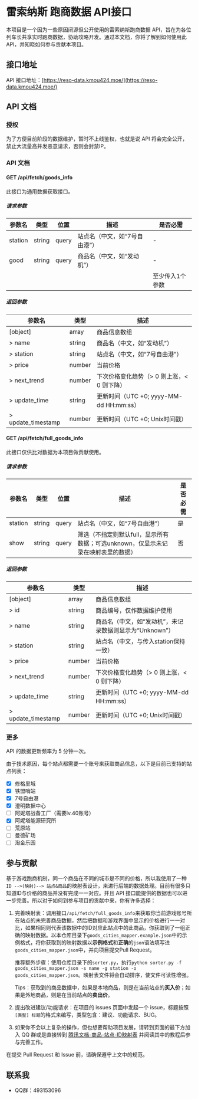 # 雷索纳斯 跑商数据 API接口

本项目是一个因为一些原因闭源但公开使用的雷索纳斯跑商数据 API，旨在为各位列车长共享实时跑商数据，协助攻略开发。通过本文档，你将了解到如何使用此 API，并知晓如何参与贡献本项目。

## 接口地址

API 接口地址：[https://reso-data.kmou424.moe/](https://reso-data.kmou424.moe/)

## API 文档

### 授权

为了方便目前阶段的数据维护，暂时不上线鉴权，也就是说 API 将会完全公开，禁止大流量高并发恶意请求，否则会封禁IP。

### API 文档

#### GET /api/fetch/goods_info

此接口为通用数据获取接口。

##### 请求参数

| 参数名  | 类型   | 位置  | 描述                          | 是否必需        |
| ------- | ------ | ----- | ----------------------------- | --------------- |
| station | string | query | 站点名（中文，如“7号自由港”） | -               |
| good    | string | query | 商品名（中文，如“发动机”）    | -               |
|         |        |       |                               | 至少传入1个参数 |

##### 返回参数

| 参数名             | 类型   | 描述                                       |
| ------------------ | ------ | ------------------------------------------ |
| [object]           | array  | 商品信息数组                               |
| > name             | string | 商品名（中文，如“发动机”）                 |
| > station          | string | 站点名（中文，如“7号自由港”）              |
| > price            | number | 当前价格                                   |
| > next_trend       | number | 下次价格变化趋势（> 0 则上涨，< 0 则下降） |
| > update_time      | string | 更新时间（UTC +0; yyyy-MM-dd HH:mm:ss）    |
| > update_timestamp | number | 更新时间（UTC +0; Unix时间戳）             |

#### GET /api/fetch/full_goods_info

此接口仅供比对数据为本项目做贡献使用。

##### 请求参数

| 参数名  | 类型   | 位置  | 描述                                                         | 是否必需 |
| ------- | ------ | ----- | ------------------------------------------------------------ | -------- |
| station | string | query | 站点名（中文，如“7号自由港”）                                | 是       |
| show    | string | query | 筛选（不指定则默认full，显示所有数据；可选unknown，仅显示未记录在映射表里的数据） | 否       |

##### 返回参数

| 参数名             | 类型   | 描述                                                    |
| ------------------ | ------ | ------------------------------------------------------- |
| [object]           | array  | 商品信息数组                                            |
| > id               | string | 商品编号，仅作数据维护使用                              |
| > name             | string | 商品名（中文，如“发动机”，未记录数据则显示为“Unknown”） |
| > station          | string | 站点名（中文，与传入station保持一致）                   |
| > price            | number | 当前价格                                                |
| > next_trend       | number | 下次价格变化趋势（> 0 则上涨，< 0 则下降）              |
| > update_time      | string | 更新时间（UTC +0; yyyy-MM-dd HH:mm:ss）                 |
| > update_timestamp | number | 更新时间（UTC +0; Unix时间戳）                          |

### 更多

API 的数据更新频率为 5 分钟一次。

由于技术原因，每个站点都需要一个账号来获取商品信息，以下是目前已支持的站点列表：

- [x] 修格里城
- [x] 铁盟哨站
- [x] 7号自由港
- [x] 澄明数据中心
- [ ] 阿妮塔战备工厂（需要lv.40账号）
- [x] 阿妮塔能源研究所
- [ ] 荒原站
- [ ] 曼德矿场
- [ ] 淘金乐园

## 参与贡献

基于游戏跑商机制，同一个商品在不同的城市是不同的价格，所以我使用了一种`ID -->(映射)--> 站点&商品`的映射表设计，来进行后端的数据处理。目前有很多只知道ID与价格的商品并没有完成一一对应。并且 API 接口能提供的数据也可以进一步完善。所以对于如何到参与项目的贡献中来，你有许多选择：

1. 完善映射表：调用接口`/api/fetch/full_goods_info`来获取你当前游戏账号所在站点的未完善商品数据，然后把数据和游戏界面中显示的价格进行一一对比，如果相同则代表该数据中的ID对应此站点中的此商品，你获取到了一组正确的映射数据。以本仓库目录下`goods_cities_mapper.example.json`中的示例格式，将你获取到的映射数据以**示例格式**和**正确**的`json`语法填写进`goods_cities_mapper.json`中，并向项目提交Pull Request。

   推荐额外步骤：使用仓库目录下的`sorter.py`，执行`python sorter.py -f goods_cities_mapper.json -s name -g station -o goods_cities_mapper.json`。映射表文件将会自动排序，使文件可读性增强。

   Tips：获取到的商品数据中，如果是本地商品，则是在当前站点的**买入价**；如果是外地商品，则是在当前站点的**卖出价**。

2. 提出改进建议/功能请求：在项目的 issues 页面中发起一个 issue，标题按照`[类型] 标题`的格式来编写，类型包含：建议、功能请求、BUG。 

3. 如果你不会以上复杂的操作，但也想要帮助项目发展，请转到页面的最下方加入 QQ 群或是直接转到 [腾讯文档-商品-站点-ID映射表](https://docs.qq.com/sheet/DSnJpUE5MQUxVZWFD?tab=jyci4r) 并阅读其中的教程后参与完善工作。

在提交 Pull Request 和 Issue 前，请确保遵守上文中的规范。

## 联系我

- QQ群：493153096

